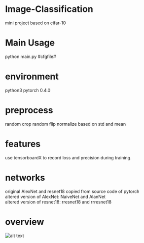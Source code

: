 # Image-Classification
mini project based on cifar-10
# Main Usage
python main.py #cfgfile#
# environment
python3 pytorch 0.4.0
# preprocess
random crop
random flip
normalize based on std and mean
# features
use tensorboardX to record loss and precision during training.
# networks
original AlexNet and resnet18 copied from source code of pytorch  
altered version of AlexNet: NaiveNet and AlanNet  
altered version of resnet18: rresnet18 and rrresnet18
# overview
![alt text](https://raw.github/Ela-Boska/Image-Classification/master/statistic/overview.jpg)
